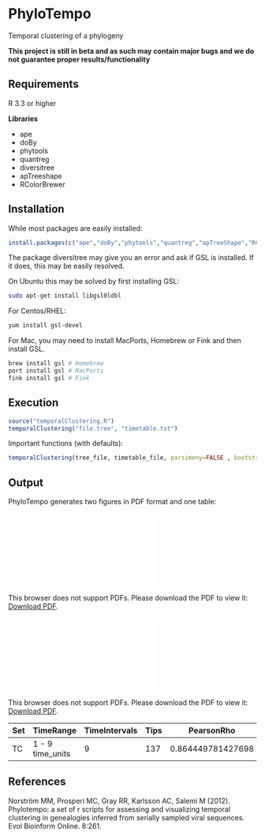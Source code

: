 # PhyloTempo
Temporal clustering of a phylogeny

**This project is still in beta and as such may contain major bugs and we do not guarantee proper results/functionality**

## Requirements
R 3.3 or higher

**Libraries**

* ape
* doBy
* phytools
* quantreg
* diversitree
* apTreeshape
* RColorBrewer

## Installation

While most packages are easily installed:

```R
install.packages(c("ape","doBy","phytools","quantreg","apTreeShape","RColorBrewer"))
```

The package diversitree may give you an error and ask if GSL is installed. 
If it does, this may be easily resolved.

On Ubuntu this may be solved by first installing GSL:

```bash
sudo apt-get install libgsl0ldbl
```

For Centos/RHEL:

```bash
yum install gsl-devel
```

For Mac, you may need to install MacPorts, Homebrew or Fink and then install GSL.

```bash
brew install gsl # Homebrew
port install gsl # MacPorts
fink install gsl # Fink
```

## Execution 

```R
source("temporalClustering.R")
temporalClustering("file.tree", "timetable.txt")
```

Important functions (with defaults):

```R
temporalClustering(tree_file, timetable_file, parsimony=FALSE , bootstrap=200 , output="TC" , randomMulti2Di=TRUE )
```

## Output

PhyloTempo generates two figures in PDF format and one table:

<object data="./img/Ancestral_character_tree.pdf" type="application/pdf" width="700px" height="700px">
    <embed src="./img/Ancestral_character_tree.pdf">
        <p>This browser does not support PDFs. Please download the PDF to view it: <a href="./img/Ancestral_character_tree.pdf">Download PDF</a>.</p>
    </embed>
</object>

<object data="./img/TC_plots.pdf" type="application/pdf" width="700px" height="700px">
    <embed src="./img/TC_plots.pdf">
        <p>This browser does not support PDFs. Please download the PDF to view it: <a href="./img/TC_plots.pdf">Download PDF</a>.</p>
    </embed>
</object>

 | Set | TimeRange | TimeIntervals | Tips | PearsonRho | TC | StaircaseNess | Cherries | PybusGamma | Colless | Sackin | CollessYule | CollessUnif | SackinYule | SackinUnif | 
 | --- | --- | --- | --- | --- | --- | --- | --- | --- | --- | --- | --- | --- | --- | --- | 
 | TC | 1 - 9 time_units | 9 | 137 | 0.864449781427698 | 0.247069329881309 | 0.661764705882353 | 46 | -35.5760189899849 | 557 | 961 | 0.261644025388755 | 0.347355631641048 | -1.98708503154303 | 0.599297597858254 | 

## References
Norström MM, Prosperi MC, Gray RR, Karlsson AC, Salemi M (2012). Phylotempo: a set of r scripts for assessing and visualizing temporal clustering in genealogies inferred from serially sampled viral sequences. Evol Bioinform Online. 8:261.
